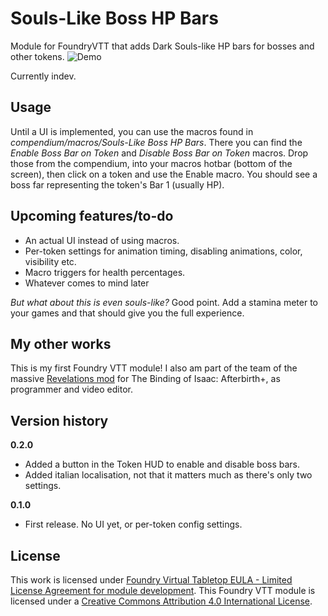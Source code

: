 **Souls-Like Boss HP Bars**
=======

Module for FoundryVTT that adds Dark Souls-like HP bars for bosses and other tokens.
![Demo](.github/readme/demo.gif)

Currently indev.

**Usage**
-----------

Until a UI is implemented, you can use the macros found in *compendium/macros/Souls-Like Boss HP Bars*. There you can find the *Enable Boss Bar on Token* and *Disable Boss Bar on Token* macros. Drop those from the compendium, into your macros hotbar (bottom of the screen), then click on a token and use the Enable macro. You should see a boss far representing the token's Bar 1 (usually HP).

**Upcoming features/to-do**
-----------

* An actual UI instead of using macros.
* Per-token settings for animation timing, disabling animations, color, visibility etc.
* Macro triggers for health percentages.
* Whatever comes to mind later


*But what about this is even souls-like?* Good point. Add a stamina meter to your games and that should give you the full experience.

**My other works**
-----------

This is my first Foundry VTT module! I also am part of the team of the massive [Revelations mod](https://steamcommunity.com/sharedfiles/filedetails/?id=1536643474) for The Binding of Isaac: Afterbirth+, as programmer and video editor.

**Version history**
-----------

**0.2.0**
* Added a button in the Token HUD to enable and disable boss bars.
* Added italian localisation, not that it matters much as there's only two settings.

**0.1.0**
* First release. No UI yet, or per-token config settings.

License
-----------
This work is licensed under [Foundry Virtual Tabletop EULA - Limited License Agreement for module development](https://foundryvtt.com/article/license/).
This Foundry VTT module is licensed under a [Creative Commons Attribution 4.0 International License](https://creativecommons.org/licenses/by/4.0/).